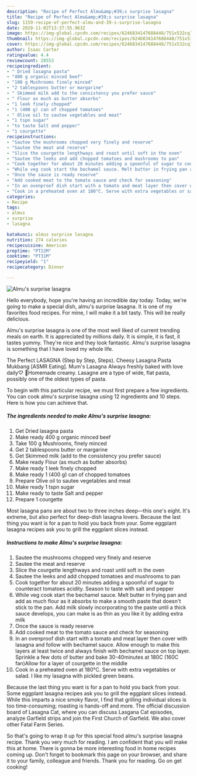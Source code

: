 ```yaml
---
description: "Recipe of Perfect Almu&amp;#39;s surprise lasagna"
title: "Recipe of Perfect Almu&amp;#39;s surprise lasagna"
slug: 1159-recipe-of-perfect-almu-and-39-s-surprise-lasagna
date: 2020-11-02T13:37:55.963Z
image: https://img-global.cpcdn.com/recipes/6246834147688448/751x532cq70/almus-surprise-lasagna-recipe-main-photo.jpg
thumbnail: https://img-global.cpcdn.com/recipes/6246834147688448/751x532cq70/almus-surprise-lasagna-recipe-main-photo.jpg
cover: https://img-global.cpcdn.com/recipes/6246834147688448/751x532cq70/almus-surprise-lasagna-recipe-main-photo.jpg
author: Isaac Carter
ratingvalue: 4.4
reviewcount: 28553
recipeingredient:
- " Dried lasagna pasta"
- "400 g organic minced beef"
- "100 g Mushrooms finely minced"
- "2 tablespoons butter or margarine"
- " Skimmed milk add to the consistency you prefer sauce"
- " Flour as much as butter absorbs"
- "1 leek finely chopped"
- "1 (400 g) can of chopped tomatoes"
- " Olive oil to sautee vegetables and meat"
- "1 tspn sugar"
- "to taste Salt and pepper"
- "1 courgette"
recipeinstructions:
- "Sautee the mushrooms chopped very finely and reserve"
- "Sautee the meat and reserve"
- "Slice the courgette lengthways and roast until soft in the oven"
- "Sautee the leeks and add chopped tomatoes and mushrooms to pan"
- "Cook together for about 20 minutes adding a spoonful of sugar to counteract tomatoes acidity. Season to taste with salt and pepper"
- "While veg cook start the bechamel sauce. Melt butter in frying pan and add as much flour as it absorbs to make a smooth paste that doesn&#39;t stick to the pan. Add milk slowly incorporating to the paste until a thick sauce develops, you can make is as thin as you like it by adding extra milk"
- "Once the sauce is ready reserve"
- "Add cooked meat to the tomato sauce and check for seasoning"
- "In an ovenproof dish start with a tomato and meat layer then cover with lasagna and follow with bechamel sauce. Allow enough to make this layers at least twice and always finish with bechamel sauce on top layer. Sprinkle a few dots of butter and bake 30-40minutes at 180C (160C fan)Allow for a layer of courgette in the middle"
- "Cook in a preheated oven at 180°C. Serve with extra vegetables or salad. I like my lasagna with pickled green beans."
categories:
- Recipe
tags:
- almus
- surprise
- lasagna

katakunci: almus surprise lasagna 
nutrition: 274 calories
recipecuisine: American
preptime: "PT22M"
cooktime: "PT31M"
recipeyield: "1"
recipecategory: Dinner

---
```



![Almu&#39;s surprise lasagna](https://img-global.cpcdn.com/recipes/6246834147688448/751x532cq70/almus-surprise-lasagna-recipe-main-photo.jpg)

Hello everybody, hope you're having an incredible day today. Today, we're going to make a special dish, almu&#39;s surprise lasagna. It is one of my favorites food recipes. For mine, I will make it a bit tasty. This will be really delicious.

Almu&#39;s surprise lasagna is one of the most well liked of current trending meals on earth. It is appreciated by millions daily. It is simple, it is fast, it tastes yummy. They're nice and they look fantastic. Almu&#39;s surprise lasagna is something that I have loved my whole life.

The Perfect LASAGNA (Step by Step, Steps). Cheesy Lasagna Pasta Mukbang [ASMR Eating]. Mum&#39;s Lasagna Always freshly baked with love daily♡ 🍴Homemade creamy. Lasagne are a type of wide, flat pasta, possibly one of the oldest types of pasta.


To begin with this particular recipe, we must first prepare a few ingredients. You can cook almu&#39;s surprise lasagna using 12 ingredients and 10 steps. Here is how you can achieve that.

<!--inarticleads1-->

##### The ingredients needed to make Almu&#39;s surprise lasagna:

1. Get  Dried lasagna pasta
1. Make ready 400 g organic minced beef
1. Take 100 g Mushrooms, finely minced
1. Get 2 tablespoons butter or margarine
1. Get  Skimmed milk (add to the consistency you prefer sauce)
1. Make ready  Flour (as much as butter absorbs)
1. Make ready 1 leek finely chopped
1. Make ready 1 (400 g) can of chopped tomatoes
1. Prepare  Olive oil to sautee vegetables and meat
1. Make ready 1 tspn sugar
1. Make ready to taste Salt and pepper
1. Prepare 1 courgette


Most lasagna pans are about two to three inches deep—this one&#39;s eight. It&#39;s extreme, but also perfect for deep-dish lasagna lovers. Because the last thing you want is for a pan to hold you back from your. Some eggplant lasagna recipes ask you to grill the eggplant slices instead. 

<!--inarticleads2-->

##### Instructions to make Almu&#39;s surprise lasagna:

1. Sautee the mushrooms chopped very finely and reserve
1. Sautee the meat and reserve
1. Slice the courgette lengthways and roast until soft in the oven
1. Sautee the leeks and add chopped tomatoes and mushrooms to pan
1. Cook together for about 20 minutes adding a spoonful of sugar to counteract tomatoes acidity. Season to taste with salt and pepper
1. While veg cook start the bechamel sauce. Melt butter in frying pan and add as much flour as it absorbs to make a smooth paste that doesn&#39;t stick to the pan. Add milk slowly incorporating to the paste until a thick sauce develops, you can make is as thin as you like it by adding extra milk
1. Once the sauce is ready reserve
1. Add cooked meat to the tomato sauce and check for seasoning
1. In an ovenproof dish start with a tomato and meat layer then cover with lasagna and follow with bechamel sauce. Allow enough to make this layers at least twice and always finish with bechamel sauce on top layer. Sprinkle a few dots of butter and bake 30-40minutes at 180C (160C fan)Allow for a layer of courgette in the middle
1. Cook in a preheated oven at 180°C. Serve with extra vegetables or salad. I like my lasagna with pickled green beans.


Because the last thing you want is for a pan to hold you back from your. Some eggplant lasagna recipes ask you to grill the eggplant slices instead. While this imparts a nice smoky flavor, I find that grilling individual slices is too time-consuming; roasting is hands-off and more. The official discussion board of Lasagna Cat, where you can discuss Lasgana Cat episodes, analyze Garfield strips and join the First Church of Garfield. We also cover other Fatal Farm Series. 

So that's going to wrap it up for this special food almu&#39;s surprise lasagna recipe. Thank you very much for reading. I am confident that you will make this at home. There is gonna be more interesting food in home recipes coming up. Don't forget to bookmark this page on your browser, and share it to your family, colleague and friends. Thank you for reading. Go on get cooking!

